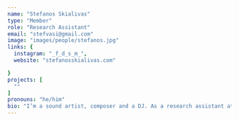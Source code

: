 ```yaml
---
name: "Stefanos Skialivas"
type: "Member"
role: "Research Assistant"
email: "stefvasi@gmail.com"
image: "images/people/stefanos.jpg"
links: {
  instagram: "_f_d_s_m_",
  website: "stefanosskialivas.com"

}
projects: [
  ""
]
pronouns: "he/him"
bio: "I’m a sound artist, composer and a DJ. As a research assistant at Intelligent Instruments Lab my main task is documenting, organising and expanding the Organium library of technical elements. Currently, I attend the Masters program on Music Technology and Contemporary Practices at the Musical Department of Kapodistrian University of Athens. I have previously studied Applied Mathematics and Physics at the National Technical University of Athens. My fields of artistic and research interest include, inter alia, data sonification, sonic exploration of inaudible wavescapes, audio feature extraction and corpus-based synthesis."
---
```

